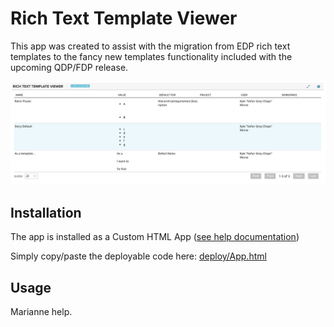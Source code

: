 # Rich Text Template Viewer

This app was created to assist with the migration from EDP rich text templates to the fancy new templates functionality included with the upcoming QDP/FDP release.

![screenshot](preview.png)

## Installation
The app is installed as a Custom HTML App ([see help documentation](https://help.rallydev.com/custom-html))

Simply copy/paste the deployable code here: [deploy/App.html](deploy/App.html)

## Usage

Marianne help.
